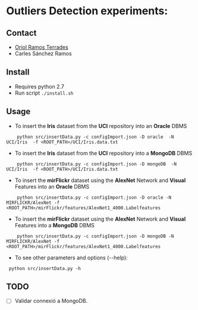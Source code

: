 # Outliers Detection experiments:

## Contact

* [Oriol Ramos Terrades](oriol.ramos@uab.cat)
* Carles Sánchez Ramos

## Install

- Requires python 2.7
- Run script `./install.sh`

## Usage

* To insert the __Iris__ dataset from the __UCI__ repository into an __Oracle__ DBMS

```
    python src/insertData.py -c configImport.json -D oracle  -N UCI/Iris  -f <ROOT_PATH>/UCI/Iris.data.txt

```

* To insert the __Iris__ dataset from the __UCI__ repository into a __MongoDB__  DBMS

```
    python src/insertData.py -c configImport.json -D mongoDB  -N UCI/Iris  -f <ROOT_PATH>/UCI/Iris.data.txt

```
* To insert the __mirFlickr__ dataset  using the __AlexNet__ Network and __Visual__ Features  into an __Oracle__ DBMS

```
    python src/insertData.py -c configImport.json -D oracle -N MIRFLICKR/AlexNet -f <ROOT_PATH>/mirFlickr/features/AlexNet1_4000.Labelfeatures

```
* To insert the __mirFlickr__ dataset  using the __AlexNet__ Network and __Visual__ Features  into a __MongoDB__ DBMS

```
    python src/insertData.py -c configImport.json -D mongoDB -N MIRFLICKR/AlexNet -f <ROOT_PATH>/mirFlickr/features/AlexNet1_4000.Labelfeatures

```
* To see other parameters and options (--help):
```
 python src/insertData.py -h
```


## TODO

- [ ] Validar connexió a MongoDB.
